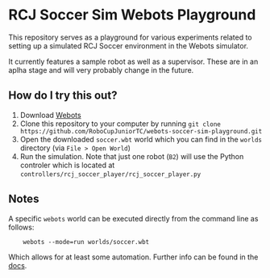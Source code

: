 # RCJ Soccer Sim Webots Playground

This repository serves as a playground for various experiments related to
setting up a simulated RCJ Soccer environment in the Webots simulator.

It currently features a sample robot as well as a supervisor. These are in an
aplha stage and will very probably change in the future.

## How do I try this out?

1. Download [Webots](https://www.cyberbotics.com/])
2. Clone this repository to your computer by running `git clone https://github.com/RoboCupJuniorTC/webots-soccer-sim-playground.git`
3. Open the downloaded `soccer.wbt` world which you can find in the `worlds`
   directory (via `File > Open World`)
4. Run the simulation. Note that just one robot (`B2`) will use the Python
   controler which is located at
   `controllers/rcj_soccer_player/rcj_soccer_player.py`

## Notes

A specific `webots` world can be executed directly from the command line as
follows:

        webots --mode=run worlds/soccer.wbt

Which allows for at least some automation. Further info can be found in the
[docs](https://cyberbotics.com/doc/guide/starting-webots).

